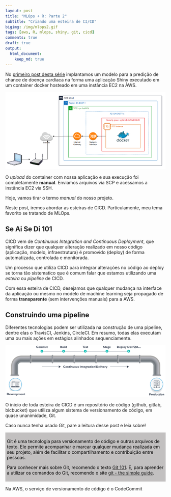 ```yaml
---
layout: post
title: "MLOps + R: Parte 2"
subtitle: "Criando uma esteira de CI/CD"
bigimg: /img/mlops2.gif
tags: [aws, R, mlops, shiny, git, cicd]
comments: true
draft: true
output:
  html_document:
    keep_md: true
---
```


No [primeiro post desta série](https://blog.adelmofilho.com/2020-09-30-mlops1/) implantamos um modelo para a predição de chance de doença cardíaca na forma uma aplicação Shiny executado em um container docker hosteado em uma instância EC2 na AWS.

![](../img/draw.png)

O *upload* do container com nossa aplicação e sua execução foi completamente **manual**. Enviamos arquivos via SCP e acessamos a instância EC2 via SSH.

Hoje, vamos tirar o termo *manual* do nosso projeto.

Neste post, iremos abordar as esteiras de CICD. Particulamente, meu tema favorito se tratando de MLOps.

## Se Ai Se Di 101

CICD vem de *Continuous Integration and Continuous Deployment*, que significa dizer que qualquer alteração realizado em nosso código (aplicação, modelo, infraestrutura) é promovido (deploy) de forma automatizada, controlada e monitorada.

Um processo que utiliza CICD para integrar alterações no código ao deploy se torna tão sistematico que é comum falar que estamos utilizando uma *esteira* ou *pipeline* de CICD.

Com essa esteira de CICD, desejamos que qualquer mudança na interface da aplicação ou mesmo no modelo de machine learning seja propagado de forma **transparente** (sem intervenções manuais) para a AWS.

## Construindo uma pipeline

Diferentes tecnologias podem ser utilizada na construção de uma pipeline, dentre elas o TravisCI, Jenkins, CircleCI. Em resumo, todas elas executam uma ou mais ações em estágios alinhados sequenciamente.

![](../img/pipeline.png)

O inicio de toda esteira de CICD é um repositório de código (github, gitlab, bicbucket) que utiliza algum sistema de versionamento de código, em quase unanimidade, Git.

Caso nunca tenha usado Git, pare a leitura desse post e leia sobre!

<div class="panel" style = "display: inline-block; background: #c2c0c0; padding: 5px;">
  
  <p style = "color: black">
  Git é uma tecnologia para versionamento de código e outras arquivos de texto. Ele permite acompanhar e marcar qualquer mudança realizada em seu projeto, além de facilitar o compartilhamento e contribuição entre pessoas.
  </p>
  
  <p style = "color: black">
  Para conhecer mais sobre Git, recomendo o texto <a href = "https://medium.com/@itswisdomagain/git-101-introduction-to-git-for-newbies-bb14f6f9fc1">Git 101</a>. E, para aprender a utilizar os comandos do Git, recomendo o site <a href="https://rogerdudler.github.io/git-guide/">git - the simple guide</a>.
  </p>
</div>
</br>
  
Na AWS, o serviço de versionamento de código é o CodeCommit

